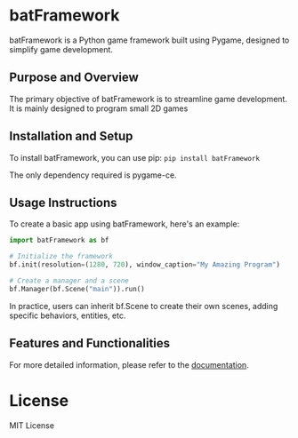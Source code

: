 # batFramework

batFramework is a Python game framework built using Pygame, designed to simplify game development.

## Purpose and Overview
The primary objective of batFramework is to streamline game development. It is mainly designed to program small 2D games

## Installation and Setup
To install batFramework, you can use pip:
```pip install batFramework```

The only dependency required is pygame-ce.

## Usage Instructions
To create a basic app using batFramework, here's an example:

```python
import batFramework as bf

# Initialize the framework
bf.init(resolution=(1280, 720), window_caption="My Amazing Program")

# Create a manager and a scene
bf.Manager(bf.Scene("main")).run()
```
In practice, users can inherit bf.Scene to create their own scenes, adding specific behaviors, entities, etc.

## Features and Functionalities

For more detailed information, please refer to the [documentation](https://batframework.github.io/batDocumentation/).


# License
 MIT License
